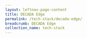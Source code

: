 ```yaml
---
layout: leftnav-page-content
title: DECADA Edge
permalink: /tech-stack/decada-edge/
breadcrumb: DECADA Edge
collection_name: tech-stack
---
```

